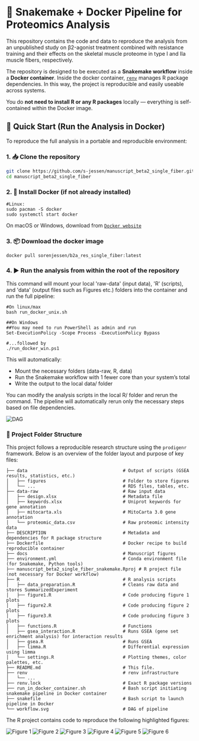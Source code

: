 # 🐳 Snakemake + Docker Pipeline for Proteomics Analysis

This repository contains the code and data to reproduce the analysis from an unpublished study on β2-agonist treatment combined with resistance training and their effects on the skeletal muscle proteome in
type I and IIa muscle fibers, respectively.

The repository is designed to be executed as a **Snakemake workflow** inside a **Docker container**. Inside the docker container, [`renv`](https://rstudio.github.io/renv/) manages R package dependencies. In this way, the project is reproducible and easily useable across systems. 

You do **not need to install R or any R packages** locally — everything is self-contained within the Docker image.

## 🚀 Quick Start (Run the Analysis in Docker)

To reproduce the full analysis in a portable and reproducible environment:

### 1. 📥 Clone the repository
```bash
git clone https://github.com/s-jessen/manuscript_beta2_single_fiber.git
cd manuscript_beta2_single_fiber
```

### 2. 🐳 Install Docker (if not already installed)
```
#Linux:
sudo pacman -S docker
sudo systemctl start docker
```
On macOS or Windows, download from [`Docker website`](https://www.docker.com/products/docker-desktop/)

### 3. 📦 Download the docker image
```
docker pull sorenjessen/b2a_res_single_fiber:latest
```

### 4. ▶️ Run the analysis from within the root of the repository

This command will mount your local 'raw-data' (input data), 'R' (scripts), and 'data' (output files such as Figures etc.) folders into the container and run the full pipeline:
```
#On linux/max
bash run_docker_unix.sh

##On Windows
##You may need to run PowerShell as admin and run
Set-ExecutionPolicy -Scope Process -ExecutionPolicy Bypass

#...followed by
./run_docker_win.ps1

```

This will automatically:

- Mount the necessary folders (data-raw, R, data)
- Run the Snakemake workflow with 1 fewer core than your system’s total
- Write the output to the local data/ folder

You can modify the analysis scripts in the local R/ folder and rerun the command. The pipeline will automatically rerun only the necessary steps based on file dependencies.

![DAG](workflow.svg)

### 📁 Project Folder Structure

This project follows a reproducible research structure using the `prodigenr` framework. Below is an overview of the folder layout and purpose of key files:

```
├── data                                    # Output of scripts (GSEA results, statistics, etc.)
│   ├── figures                             # Folder to store figures
│   └── ...                                 # RDS files, tables, etc.
├── data-raw                                # Raw input data
│   ├── design.xlsx                         # Metadata file
│   ├── keywords.xlsx                       # Uniprot keywords for gene annotation
│   ├── mitocarta.xls                       # MitoCarta 3.0 gene annotation
│   └── proteomic_data.csv                  # Raw proteomic intensity data
├── DESCRIPTION                             # Metadata and dependencies for R package structure
├── Dockerfile                              # Docker recipe to build reproducible container
├── docs                                    # Manuscript figures
├── environment.yml                         # Conda environment file (for Snakemake, Python tools)
├── manuscript_beta2_single_fiber_snakemake.Rproj # R project file (not necessary for Docker workflow)
├── R                                       # R analysis scripts
│   ├── data_preparation.R                  # Cleans raw data and stores SummarizedExperiment
│   ├── figure1.R                           # Code producing figure 1 plots
│   ├── figure2.R                           # Code producing figure 2 plots
│   ├── figure3.R                           # Code producing figure 3 plots
│   ├── functions.R                         # Functions
│   ├── gsea_interaction.R                  # Runs GSEA (gene set enrichment analysis) for interaction results
│   ├── gsea.R                              # Runs GSEA 
│   ├── limma.R                             # Differential expression using limma
│   └── settings.R                          # Plotting themes, color palettes, etc.
├── README.md                               # This file.
├── renv                                    # renv infrastructure
│   └── ...
├── renv.lock                               # Exact R package versions
├── run_in_docker_container.sh              # Bash script initiating snakemake pipeline in Docker container
├── snakefile                               # Bash script to launch pipeline in Docker
└── workflow.svg                            # DAG of pipeline
```

The R project contains code to reproduce the following highlighted figures:

![Figure 1](docs/Figure1.png)
![Figure 2](docs/Figure2.png)
![Figure 3](docs/Figure3.png)
![Figure 4](docs/Figure4.png)
![Figure 5](docs/Figure5.png)
![Figure 6](docs/Figure6.png)
